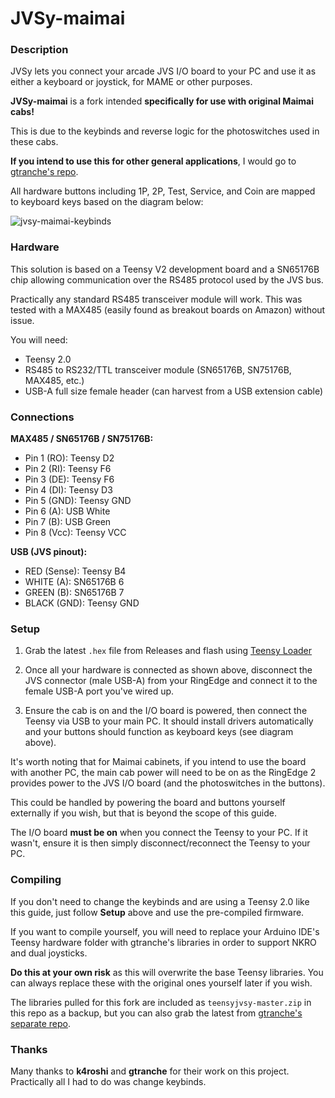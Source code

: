 # JVSy-maimai

### Description
JVSy lets you connect your arcade JVS I/O board to your PC and use it as either a keyboard or joystick, for MAME or other purposes.

**JVSy-maimai** is a fork intended **specifically for use with original Maimai cabs!**

This is due to the keybinds and reverse logic for the photoswitches used in these cabs.

**If you intend to use this for other general applications**, I would go to [gtranche's repo](https://github.com/gtranche/JVSy).

All hardware buttons including 1P, 2P, Test, Service, and Coin are mapped to keyboard keys based on the diagram below:

![jvsy-maimai-keybinds](https://i.imgur.com/umIxTio.png)

### Hardware

This solution is based on a Teensy V2 development board and a SN65176B chip allowing communication over the RS485 protocol used by the JVS bus.

Practically any standard RS485 transceiver module will work. This was tested with a MAX485 (easily found as breakout boards on Amazon) without issue.

You will need: 
- Teensy 2.0
- RS485 to RS232/TTL transceiver module (SN65176B, SN75176B, MAX485, etc.)
- USB-A full size female header (can harvest from a USB extension cable)

### Connections

**MAX485 / SN65176B / SN75176B:**
- Pin 1 (RO): Teensy D2
- Pin 2 (RI): Teensy F6
- Pin 3 (DE): Teensy F6
- Pin 4 (DI): Teensy D3
- Pin 5 (GND): Teensy GND
- Pin 6 (A): USB White
- Pin 7 (B): USB Green
- Pin 8 (Vcc): Teensy VCC

**USB (JVS pinout):**
- RED (Sense): Teensy B4
- WHITE (A): SN65176B 6
- GREEN (B): SN65176B 7
- BLACK (GND): Teensy GND

### Setup

1) Grab the latest `.hex` file from Releases and flash using [Teensy Loader](https://www.pjrc.com/teensy/loader.html)

2) Once all your hardware is connected as shown above, disconnect the JVS connector (male USB-A) from your RingEdge and connect it to the female USB-A port you've wired up.

3) Ensure the cab is on and the I/O board is powered, then connect the Teensy via USB to your main PC. It should install drivers automatically and your buttons should function as keyboard keys (see diagram above).

It's worth noting that for Maimai cabinets, if you intend to use the board with another PC, the main cab power will need to be on as the RingEdge 2 provides power to the JVS I/O board (and the photoswitches in the buttons).

This could be handled by powering the board and buttons yourself externally if you wish, but that is beyond the scope of this guide.

The I/O board **must be on** when you connect the Teensy to your PC. If it wasn't, ensure it is then simply disconnect/reconnect the Teensy to your PC.

### Compiling

If you don't need to change the keybinds and are using a Teensy 2.0 like this guide, just follow **Setup** above and use the pre-compiled firmware.

If you want to compile yourself, you will need to replace your Arduino IDE's Teensy hardware folder with gtranche's libraries in order to support NKRO and dual joysticks.

**Do this at your own risk** as this will overwrite the base Teensy libraries. You can always replace these with the original ones yourself later if you wish.

The libraries pulled for this fork are included as `teensyjvsy-master.zip` in this repo as a backup, but you can also grab the latest from [gtranche's separate repo](https://github.com/gtranche/teensyjvsy).

### Thanks

Many thanks to **k4roshi** and **gtranche** for their work on this project.
Practically all I had to do was change keybinds.